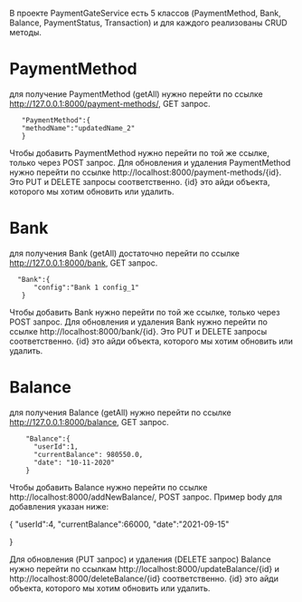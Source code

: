 В проекте PaymentGateService есть 5 классов (PaymentMethod, Bank, Balance, PaymentStatus, Transaction) и для каждого реализованы CRUD методы.

# PaymentMethod
для получение PaymentMethod (getAll) нужно перейти по ссылке http://127.0.0.1:8000/payment-methods/, GET запрос.

       "PaymentMethod":{
       "methodName":"updatedName_2"
       }
Чтобы добавить PaymentMethod нужно перейти по той же ссылке, только через POST запрос.
Для обновления и удаления PaymentMethod нужно перейти по ссылке http://localhost:8000/payment-methods/{id}. Это PUT и DELETE запросы соответственно. {id} это айди объекта, которого мы хотим обновить или удалить.

# Bank
для получения Bank (getAll)  достаточно перейти по ссылке http://127.0.0.1:8000/bank, GET запрос.

      "Bank":{
          "config":"Bank 1 config_1"
       }
 
Чтобы добавить Bank нужно перейти по той же ссылке, только через POST запрос.
Для обновления и удаления Bank нужно перейти по ссылке http://localhost:8000/bank/{id}. Это PUT и DELETE запросы соответственно. {id} это айди объекта, которого мы хотим обновить или удалить.


# Balance
для получения Balance (getAll) нужно перейти по ссылке http://127.0.0.1:8000/balance, GET запрос.

        "Balance":{
          "userId":1,
          "currentBalance": 980550.0,
          "date": "10-11-2020"
        }
 
Чтобы добавить Balance нужно перейти по ссылке http://localhost:8000/addNewBalance/, POST запрос. Пример body для добавления указан ниже:

{
    "userId":4,
    "currentBalance":66000,
    "date":"2021-09-15"
    
}

Для обновления (PUT запрос) и удаления (DELETE запрос) Balance нужно перейти по ссылкам http://localhost:8000/updateBalance/{id} и http://localhost:8000/deleteBalance/{id} соответственно. {id} это айди объекта, которого мы хотим обновить или удалить.


     

